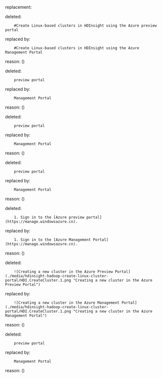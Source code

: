 replacement:

deleted:

		#Create Linux-based clusters in HDInsight using the Azure preview portal

replaced by:

		#Create Linux-based clusters in HDInsight using the Azure Management Portal

reason: ()

deleted:

		preview portal

replaced by:

		Management Portal

reason: ()

deleted:

		preview portal

replaced by:

		Management Portal

reason: ()

deleted:

		preview portal

replaced by:

		Management Portal

reason: ()

deleted:

		1. Sign in to the [Azure preview portal](https://manage.windowsazure.cn).

replaced by:

		1. Sign in to the [Azure Management Portal](https://manage.windowsazure.cn).

reason: ()

deleted:

		![Creating a new cluster in the Azure Preview Portal](./media/hdinsight-hadoop-create-linux-cluster-portal/HDI.CreateCluster.1.png "Creating a new cluster in the Azure Preview Portal")

replaced by:

		![Creating a new cluster in the Azure Management Portal](./media/hdinsight-hadoop-create-linux-cluster-portal/HDI.CreateCluster.1.png "Creating a new cluster in the Azure Management Portal")

reason: ()

deleted:

		preview portal

replaced by:

		Management Portal

reason: ()

